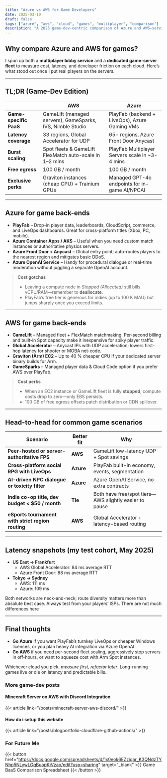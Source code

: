 ```yaml
---
title: "Azure vs AWS for Game Developers"
date: 2025-03-10
draft: false
tags: ["azure", "aws", "cloud", "games", "multiplayer", "comparison"]
description: "A 2025 game-dev-centric comparison of Azure and AWS—services, latency, pricing quirks, and when each one wins."
---
```


## Why compare Azure and AWS for games?

I spun up both a **multiplayer lobby service** and a **dedicated game-server fleet** to measure cost, latency, and developer friction on each cloud. Here’s what stood out once I put real players on the servers.

---

## TL;DR (Game-Dev Edition)

|                           | **AWS**                                           | **Azure**                                        |
|---------------------------|---------------------------------------------------|--------------------------------------------------|
| **Game-specific PaaS**    | GameLift (managed servers), GameSparks, IVS, Nimble Studio | PlayFab (backend + LiveOps), Azure Gaming VMs |
| **Latency coverage**      | 33 regions, Global Accelerator for UDP            | 65+ regions, Azure Front Door Anycast            |
| **Burst scaling**         | Spot fleets & GameLift FlexMatch auto-scale in 1–2 mins | PlayFab Multiplayer Servers scale in ~3-4 mins |
| **Free egress**           | 100 GB / month                                    | 100 GB / month                                   |
| **Exclusive perks**       | Graviton instances (cheap CPU) + Trainium GPUs    | Managed GPT-4o endpoints for in-game AI/NPCAI    |

---

## Azure for game back-ends

* **PlayFab** – Drop-in player data, leaderboards, CloudScript, commerce, and LiveOps dashboards. Great for cross-platform titles (Xbox, PC, mobile).  
* **Azure Container Apps / AKS** – Useful when you need custom match instances or authoritative physics servers.  
* **Azure Front Door + Anycast** – Global entry point; auto-routes players to the nearest region and mitigates basic DDoS.  
* **Azure OpenAI Service** – Handy for procedural dialogue or real-time moderation without juggling a separate OpenAI account.

> **Cost gotchas**  
> * Leaving a compute node in *Stopped (Allocated)* still bills vCPU/RAM—remember to **deallocate**.  
> * PlayFab’s free tier is generous for indies (up to 100 K MAU) but jumps sharply once you exceed limits.

---

## AWS for game back-ends

* **GameLift** – Managed fleet + FlexMatch matchmaking. Per-second billing and built-in Spot capacity make it inexpensive for spiky player traffic.  
* **Global Accelerator** – Anycast IPs with UDP acceleration; lowers first-hop latency for shooter or MOBA net-code.  
* **Graviton (Arm) EC2** – Up to 40 % cheaper CPU if your dedicated server binary builds for Arm.  
* **GameSparks** – Managed player data & Cloud Code option if you prefer AWS over PlayFab.

> **Cost perks**  
> * When an EC2 instance or GameLift fleet is fully **stopped**, compute costs drop to zero—only EBS persists.  
> * 100 GB of free egress offsets patch distribution or CDN spillover.

---

## Head-to-head for common game scenarios

| Scenario                                          | Better fit | Why                                                      |
|---------------------------------------------------|-----------|----------------------------------------------------------|
| **Peer-hosted or server-authoritative FPS**       | **AWS**   | GameLift low-latency UDP + Spot savings                  |
| **Cross-platform social RPG with LiveOps**        | **Azure** | PlayFab built-in economy, events, segmentation           |
| **AI-driven NPC dialogue or toxicity filter**     | **Azure** | Azure OpenAI Service, no extra contracts                 |
| **Indie co-op title, dev budget < \$50 / month**  | **Tie**   | Both have free/spot tiers—AWS slightly easier to pause   |
| **eSports tournament with strict region routing** | **AWS**   | Global Accelerator + latency-based routing               |

---

## Latency snapshots (my test cohort, May 2025)

* **US East → Frankfurt**  
  * AWS Global Accelerator: 84 ms average RTT  
  * Azure Front Door: 88 ms average RTT  
* **Tokyo → Sydney**  
  * AWS: 111 ms  
  * Azure: 109 ms  

Both networks are neck-and-neck; route diversity matters more than absolute best case. Always test from your players’ ISPs. There are not much differences here

---

## Final thoughts

* **Go Azure** if you want PlayFab’s turnkey LiveOps or cheaper Windows licences, or you plan heavy AI integration via Azure OpenAI.  
* **Go AWS** if you need per-second fleet scaling, aggressively stop servers in off-hours, or want to squeeze cost with Arm Spot instances.  

Whichever cloud you pick, _measure first, refactor later_. Long-running games live or die on latency and predictable bills.

### More game-dev posts

#### Minecraft Server on AWS with Discord Integration

{{< article link="/posts/minecraft-server-aws-discord/" >}}

#### How do i setup this website

{{< article link="/posts/blogportfolio-cloudflare-github-actions/" >}}

### For Future Me

{{< button href="https://docs.google.com/spreadsheets/d/1x0eok6EZzigar_K3QNdzTYNhp5NLywLGqBuopKiVzao/edit?usp=sharing" target="_blank" >}}
Game BaaS Comparison Spreadsheet
{{< /button >}}
